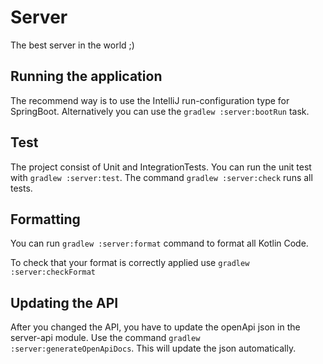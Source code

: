 # Server

The best server in the world ;)

## Running the application

The recommend way is to use the IntelliJ run-configuration type for SpringBoot.
Alternatively you can use the `gradlew :server:bootRun` task.

## Test

The project consist of Unit and IntegrationTests.
You can run the unit test with `gradlew :server:test`.
The command `gradlew :server:check` runs all tests.

## Formatting

You can run `gradlew :server:format` command to format all Kotlin Code.

To check that your format is correctly applied use  `gradlew :server:checkFormat`

## Updating the API

After you changed the API, you have to update the openApi json in the server-api module. Use the
command `gradlew :server:generateOpenApiDocs`. This will update the json automatically.
